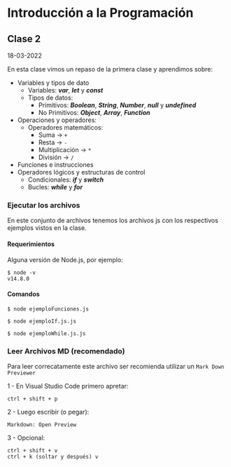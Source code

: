 # Introducción a la Programación

## Clase 2

18-03-2022

En esta clase vimos un repaso de la primera clase y aprendimos sobre:

-   Variables y tipos de dato
    -   Variables: **_var_**, **_let_** y **_const_**
    -   Tipos de datos:
        -   Primitivos: **_Boolean_**, **_String_**, **_Number_**, **_null_** y **_undefined_**
        -   No Primitivos: **_Object_**, **_Array_**, **_Function_**
-   Operaciones y operadores:
    -   Operadores matemáticos:
        -   Suma -> `+`
        -   Resta -> `-`
        -   Multiplicación -> `*`
        -   División -> `/`
-   Funciones e instrucciones
-   Operadores lógicos y estructuras de control
    -   Condicionales: **_if_** y **_switch_**
    -   Bucles: **_while_** y **_for_**

### Ejecutar los archivos

En este conjunto de archivos tenemos los archivos js con los respectivos ejemplos vistos en la clase.

#### Requerimientos

Alguna versión de Node.js, por ejemplo:

    $ node -v
    v14.8.0

#### Comandos

    $ node ejemploFunciones.js

    $ node ejemploIf.js.js

    $ node ejemploWhile.js.js

### Leer Archivos MD (recomendado)

Para leer correcatamente este archivo ser recomienda utilizar un `Mark Down Previewer`

1 - En Visual Studio Code primero apretar:

    ctrl + shift + p

2 - Luego escribir (o pegar):

    Markdown: Open Preview

3 - Opcional:

    ctrl + shift + v
    ctrl + k (soltar y después) v
